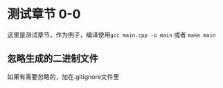测试章节 0-0
============
这里是测试章节，作为例子，编译使用`gcc main.cpp -o main` 或者 `make main`

忽略生成的二进制文件
-------------------
如果有需要忽略的，加在.gitignore文件里
